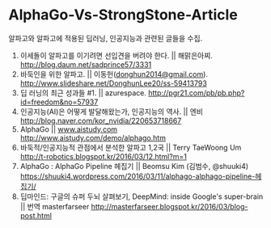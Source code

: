 # AlphaGo-Vs-StrongStone-Article
알파고와 알파고에 적용된 딥러닝, 인공지능과 관련된 글들을 수집. 


1. 이세돌이 알파고를 이기려면 선입견을 버려야 한다. || 해맑은아찌. http://blog.daum.net/sadprince57/3331
2. 바둑인을 위한 알파고. || 이동헌(donghun2014@gmail.com). http://www.slideshare.net/DonghunLee20/ss-59413793
3. 딥 러닝의 최근 성과들 #1. || azurespace. http://pgr21.com/pb/pb.php?id=freedom&no=57937
4. 인공지능(AI)은 어떻게 발달해왔는가, 인공지능의 역사. || 엔비 http://blog.naver.com/kor_nvidia/220653718667
5. AlphaGo || www.aistudy.com http://www.aistudy.com/demo/alphago.htm
6. 바둑적/인공지능적 관점에서 분석한 알파고 1,2국 || Terry TaeWoong Um http://t-robotics.blogspot.kr/2016/03/12.html?m=1
7. AlphaGo : AlphaGo Pipeline 헤집기 || Beomsu Kim (김범수, @shuuki4) https://shuuki4.wordpress.com/2016/03/11/alphago-alphago-pipeline-헤집기/
8. 딥마인드: 구글의 슈퍼 두뇌 살펴보기, DeepMind: inside Google's super-brain || 번역 masterfarseer http://masterfarseer.blogspot.kr/2016/03/blog-post.html
